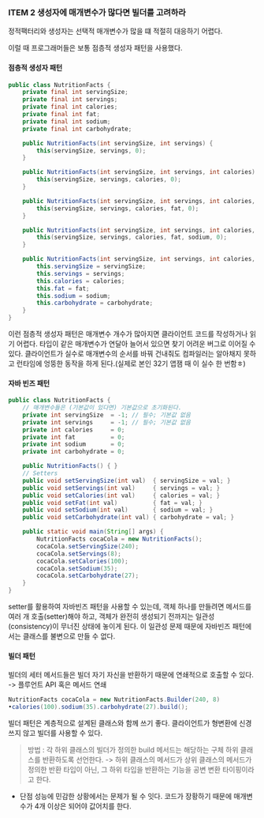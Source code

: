 ### ITEM 2 생성자에 매개변수가 많다면 빌더를 고려하라

정적팩터리와 생성자는 선택적 매개변수가 많을 떄 적절히 대응하기 어렵다.

이럴 때 프로그래머들은 보통 점층적 생성자 패턴을 사용했다.

#### 점층적 생성자 패턴
```java
public class NutritionFacts {
    private final int servingSize;
    private final int servings;
    private final int calories;
    private final int fat;
    private final int sodium;
    private final int carbohydrate;

    public NutritionFacts(int servingSize, int servings) {
        this(servingSize, servings, 0);
    }

    public NutritionFacts(int servingSize, int servings, int calories) {
        this(servingSize, servings, calories, 0);
    }

    public NutritionFacts(int servingSize, int servings, int calories, int fat) {
        this(servingSize, servings, calories, fat, 0);
    }

    public NutritionFacts(int servingSize, int servings, int calories, int fat, int sodium) {
        this(servingSize, servings, calories, fat, sodium, 0);
    }

    public NutritionFacts(int servingSize, int servings, int calories, int fat, int sodium, int carbohydrate) {
        this.servingSize = servingSize;
        this.servings = servings;
        this.calories = calories;
        this.fat = fat;
        this.sodium = sodium;
        this.carbohydrate = carbohydrate;
    }
}
```
이런 점층적 생성자 패턴은 매개변수 개수가 많아지면 클라이언트 코드를 작성하거나 읽기 어렵다.
타입이 같은 매개변수가 연달아 늘어서 있으면 찾기 어려운 버그로 이어질 수 있다. 
클라이언트가 실수로 매개변수의 순서를 바꿔 건내줘도 컴파일러는 알아채지 못하고 런타임에 엉뚱한 동작을 하게 된다.(실제로 본인 32기 앱잼 때 이 실수 한 번함ㅎ)
#### 자바 빈즈 패턴

```java
public class NutritionFacts {
    // 매개변수들은 (기본값이 있다면) 기본값으로 초기화된다.
    private int servingSize  = -1; // 필수; 기본값 없음
    private int servings     = -1; // 필수; 기본값 없음
    private int calories     = 0;
    private int fat          = 0;
    private int sodium       = 0;
    private int carbohydrate = 0;

    public NutritionFacts() { }
    // Setters
    public void setServingSize(int val)  { servingSize = val; }
    public void setServings(int val)     { servings = val; }
    public void setCalories(int val)     { calories = val; }
    public void setFat(int val)          { fat = val; }
    public void setSodium(int val)       { sodium = val; }
    public void setCarbohydrate(int val) { carbohydrate = val; }

    public static void main(String[] args) {
        NutritionFacts cocaCola = new NutritionFacts();
        cocaCola.setServingSize(240);
        cocaCola.setServings(8);
        cocaCola.setCalories(100);
        cocaCola.setSodium(35);
        cocaCola.setCarbohydrate(27);
    }
}
```
setter를 활용하여 자바빈즈 패턴을 사용할 수 있는데, 객체 하나를 만들려면 메서드를 여러 개 호출(setter)해야 하고, 객체가 완전히 생성되기 전까지는 일관성(consistency)이 무너진 상태에 놓이게 된다.
이 일관성 문제 때문에 자바빈즈 패턴에서는 클래스를 불변으로 만들 수 없다.

#### 빌더 패턴
빌더의 세터 메서드들은 빌더 자기 자신을 반환하기 때문에 연쇄적으로 호출할 수 있다. -> 플루언트 API 혹은 메서드 연쇄

```java
NutritionFacts cocaCola = new NutritionFacts.Builder(240, 8)
•calories(100).sodium(35).carbohydrate(27).build();
```

빌더 패턴은 계층적으로 설계된 클래스와 함께 쓰기 좋다.
클라이언트가 형변환에 신경쓰지 않고 빌더를 사용할 수 있다. 
> 방법 : 각 하위 클래스의 빌더가 정의한 build 메서드는 해당하는 구체 하위 클래스를 반환하도록 선언한다. -> 하위 클래스의 메서드가 상위 클래스의 메서드가 정의한 반환 타입이 아닌, 그 하위 타입을 반환하는 기능을 공변 변환 타이핑이라고 한다. 

- 단점
  성능에 민감한 상황에서는 문제가 될 수 잇다.
  코드가 장황하기 때문에 매개변수가 4개 이상은 되어야 값어치를 한다.
